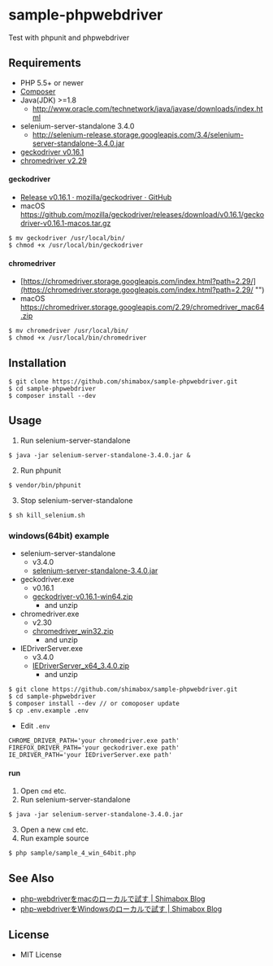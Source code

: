 # sample-phpwebdriver
Test with phpunit and phpwebdriver

## Requirements

- PHP 5.5+ or newer
- [Composer](https://getcomposer.org)
- Java(JDK) >=1.8
  - http://www.oracle.com/technetwork/java/javase/downloads/index.html
- selenium-server-standalone 3.4.0
  - http://selenium-release.storage.googleapis.com/3.4/selenium-server-standalone-3.4.0.jar
- [geckodriver v0.16.1](https://github.com/shimabox/sample-phpwebdriver#geckodriver)
- [chromedriver v2.29](https://github.com/shimabox/sample-phpwebdriver#chromedriver)

#### geckodriver

- [Release v0.16.1 · mozilla/geckodriver · GitHub](https://github.com/mozilla/geckodriver/releases/tag/v0.16.1 "Release v0.16.1 · mozilla/geckodriver · GitHub")
- macOS https://github.com/mozilla/geckodriver/releases/download/v0.16.1/geckodriver-v0.16.1-macos.tar.gz
```
$ mv geckodriver /usr/local/bin/
$ chmod +x /usr/local/bin/geckodriver
```

#### chromedriver

- [https://chromedriver.storage.googleapis.com/index.html?path=2.29/](https://chromedriver.storage.googleapis.com/index.html?path=2.29/ "")
- macOS https://chromedriver.storage.googleapis.com/2.29/chromedriver_mac64.zip
```
$ mv chromedriver /usr/local/bin/
$ chmod +x /usr/local/bin/chromedriver
```

## Installation

```
$ git clone https://github.com/shimabox/sample-phpwebdriver.git
$ cd sample-phpwebdriver
$ composer install --dev
```

## Usage

1. Run selenium-server-standalone
```
$ java -jar selenium-server-standalone-3.4.0.jar &
```
2. Run phpunit
```
$ vendor/bin/phpunit
```
3. Stop selenium-server-standalone
```
$ sh kill_selenium.sh
```

### windows(64bit) example

- selenium-server-standalone
  - v3.4.0
  - [selenium-server-standalone-3.4.0.jar](http://selenium-release.storage.googleapis.com/3.4/selenium-server-standalone-3.4.0.jar)
- geckodriver.exe
  - v0.16.1
  - [geckodriver-v0.16.1-win64.zip](https://github.com/mozilla/geckodriver/releases/download/v0.16.1/geckodriver-v0.16.1-win64.zip)
    - and unzip
- chromedriver.exe
  - v2.30
  - [chromedriver_win32.zip](https://chromedriver.storage.googleapis.com/2.30/chromedriver_win32.zip)
    - and unzip
- IEDriverServer.exe
  - v3.4.0
  - [IEDriverServer_x64_3.4.0.zip](http://selenium-release.storage.googleapis.com/3.4/IEDriverServer_x64_3.4.0.zip)
    - and unzip

```shell
$ git clone https://github.com/shimabox/sample-phpwebdriver.git
$ cd sample-phpwebdriver
$ composer install --dev // or comoposer update
$ cp .env.example .env
```

- Edit ```.env```
```
CHROME_DRIVER_PATH='your chromedriver.exe path'
FIREFOX_DRIVER_PATH='your geckodriver.exe path'
IE_DRIVER_PATH='your IEDriverServer.exe path'
```

#### run

1. Open ```cmd``` etc.
2. Run selenium-server-standalone
```shell
$ java -jar selenium-server-standalone-3.4.0.jar
```
3. Open a new ```cmd``` etc.
4. Run example source
```
$ php sample/sample_4_win_64bit.php
```

## See Also

- [php-webdriverをmacのローカルで試す | Shimabox Blog](https://blog.shimabox.net/2017/04/30/try_php-webdriver_locally_on_mac/ "php-webdriverをmacのローカルで試す | Shimabox Blog")
- [php-webdriverをWindowsのローカルで試す | Shimabox Blog](https://blog.shimabox.net/2017/06/09/try_php-webdriver_locally_on_windows "php-webdriverをWindowsのローカルで試す | Shimabox Blog")

## License

- MIT License
